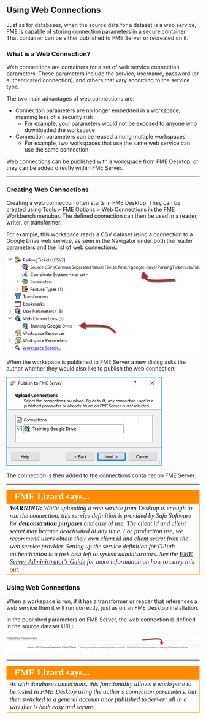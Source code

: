 ## Using Web Connections

Just as for databases, when the source data for a dataset is a web service, FME is capable of storing connection parameters in a secure container. That container can be either published to FME Server or recreated on it.

### What is a Web Connection? ###

Web connections are containers for a set of web service connection parameters. These parameters include the service, username, password (or authenticated connection), and others that vary according to the service type.

The two main advantages of web connections are:

- Connection parameters are no longer embedded in a workspace, meaning less of a security risk
	- For example, your parameters would not be exposed to anyone who downloaded the workspace
- Connection parameters can be reused among multiple workspaces
	- For example, two workspaces that use the same web service can use the same connection

Web connections can be published with a workspace from FME Desktop, or they can be added directly within FME Server.

---

### Creating Web Connections ###

Creating a web connection often starts in FME Desktop. They can be created using Tools &gt; FME Options &gt; Web Connections in the FME Workbench menubar. The defined connection can then be used in a reader, writer, or transformer.

For example, this workspace reads a CSV dataset using a connection to a Google Drive web service, as seen in the Navigator under both the reader parameters and the list of web connections:

![](./Images/Img2.006.WebConnectionInWB.png)

When the workspace is published to FME Server a new dialog asks the author whether they would also like to publish the web connection:

![](./Images/Img2.007.WebConnectionInWiz.png)


The connection is then added to the connections container on FME Server.

---

<!--Person X Says Section-->

<table style="border-spacing: 0px">
<tr>
<td style="vertical-align:middle;background-color:darkorange;border: 2px solid darkorange">
<i class="fa fa-quote-left fa-lg fa-pull-left fa-fw" style="color:white;padding-right: 12px;vertical-align:text-top"></i>
<span style="color:white;font-size:x-large;font-weight: bold;font-family:serif">FME Lizard says...</span>
</td>
</tr>

<tr>
<td style="border: 1px solid darkorange">
<span style="font-family:serif; font-style:italic; font-size:larger">
<strong>WARNING:</strong> While uploading a web service from Desktop is enough to run the connection, this service definition is provided by Safe Software for <strong>demonstration purposes</strong> and ease of use. The client id and client secret may become deactivated at any time. For production use, we recommend users obtain their own client id and client secret from the web service provider. Setting up the service definition for OAuth authentication is a task best left to system administrators. See the <a href="https://docs.safe.com/fme/html/FME_Server_Documentation/Content/AdminGuide/Planning-Access-to-Web-Services.htm?Highlight=oauth">FME Server Administrator's Guide</a> for more information on how to carry this out.
</span>
</td>
</tr>
</table>


### Using Web Connections ###

When a workspace is run, if it has a transformer or reader that references a web service then it will run correctly, just as on an FME Desktop installation.

In the published parameters on FME Server, the web connection is defined in the source dataset URL:

![](./Images/Img2.008.UsingAWebConnection.png)

---

<!--Person X Says Section-->

<table style="border-spacing: 0px">
<tr>
<td style="vertical-align:middle;background-color:darkorange;border: 2px solid darkorange">
<i class="fa fa-quote-left fa-lg fa-pull-left fa-fw" style="color:white;padding-right: 12px;vertical-align:text-top"></i>
<span style="color:white;font-size:x-large;font-weight: bold;font-family:serif">FME Lizard says...</span>
</td>
</tr>

<tr>
<td style="border: 1px solid darkorange">
<span style="font-family:serif; font-style:italic; font-size:larger">
As with database connections, this functionality allows a workspace to be tested in FME Desktop using the author's connection parameters, but then switched to a general account once published to Server; all in a way that is both easy and secure.
</span>
</td>
</tr>
</table>
